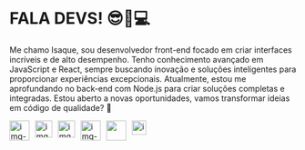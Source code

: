 # FALA DEVS! 😎📸💻

Me chamo Isaque, sou desenvolvedor front-end focado em criar interfaces incríveis e de alto desempenho. Tenho conhecimento avançado em JavaScript e React, sempre buscando inovação e soluções inteligentes para proporcionar experiências excepcionais. Atualmente, estou me aprofundando no back-end com Node.js para criar soluções completas e integradas. Estou aberto a novas oportunidades, vamos transformar ideias em código de qualidade? 🚀

<div style="display:flex; gap:10px;">
  <img src="https://encrypted-tbn0.gstatic.com/images?q=tbn:ANd9GcTQ-ZwxBaQKgy2uHvX3OTSkAAx3yK-78pB5JA&s" alt="img-HTML" width="35" />
  <img src="https://cdn.worldvectorlogo.com/logos/css-3.svg" alt="img-CSS" width="30" />
  <img src="https://www.freepnglogos.com/uploads/javascript/javascript-online-logo-for-website-0.png" alt="img-JS" width="30" />
  <img src="https://encrypted-tbn0.gstatic.com/images?q=tbn:ANd9GcQHR_P-7OxbDx2-EpUFbKc24Ee2jKJYms_gUw&s" alt="img-React" width="35" />
  <img src="https://cdn.iconscout.com/icon/free/png-256/free-node-js-logo-icon-download-in-svg-png-gif-file-formats--nodejs-programming-language-pack-logos-icons-1174925.png alt="img-Node" width="35" />
  <img src="https://www.freeiconspng.com/thumbs/sql-server-icon-png/sql-server-icon-png-29.png" alt="img-SQL" width="25" />
</div>
